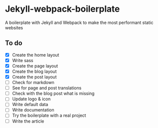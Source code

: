 # Jekyll-webpack-boilerplate
A boilerplate with Jekyll and Webpack to make the most performant static websites

## To do
- [x] Create the home layout
- [x] Write sass
- [x] Create the page layout
- [x] Create the blog layout
- [x] Create the post layout
- [ ] Check for markdown
- [ ] See for page and post translations
- [ ] Check with the blog post what is missing
- [ ] Update logo & icon
- [ ] Write default data
- [ ] Write documentation
- [ ] Try the boilerplate with a real project
- [ ] Write the article
